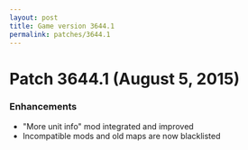 ```yaml
---
layout: post
title: Game version 3644.1
permalink: patches/3644.1
---
```


# Patch 3644.1 (August 5, 2015)

### Enhancements

- "More unit info" mod integrated and improved
- Incompatible mods and old maps are now blacklisted
